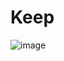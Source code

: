 # Keep

![image](https://github.com/Nightalone/Keep/assets/90106463/f87138ac-eeed-4f5a-99b5-5b2ab23b8cf6)

